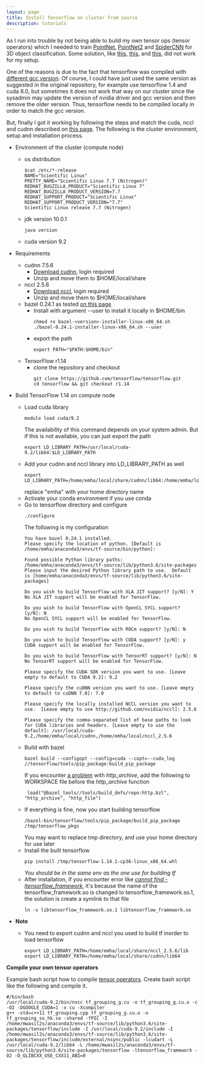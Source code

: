 ```yaml
---
layout: page
title: Install Tensorflow on cluster from source
description: tutorials
---
```


As I run into trouble by not being able to build my own tensor ops (tensor operators) which I needed to
train [PointNet](https://github.com/charlesq34/pointnet), [PointNet2](https://github.com/charlesq34/pointnet2) and [SpiderCNN](https://github.com/xyf513/SpiderCNN) for 3D object classification. 
Some solution, like [this](https://github.com/tensorflow/tensorflow/issues/9137#issuecomment-294097780), 
[this](https://github.com/google/sentencepiece/issues/293#issuecomment-497573645),
and [this](https://github.com/google/sentencepiece/issues/293#issuecomment-510806920),
did not work for my setup.

One of the reasons is due to the fact that tensorflow was compiled with [different gcc version](https://github.com/deepsense-ai/roi-pooling/issues/1).
Of course, I could have just used the same version as suggested in the original repository,
for example use tensorflow 1.4 and cuda 8.0, but sometimes it does not work that way on our cluster 
since the sysadmin may update the version of nvidia driver and gcc version and then remove the older version. 
Thus, tensorflow needs to be compiled locally in order to match the gcc version.

But, finally I got it working by following the steps
and match the cuda, nccl and cudnn described on [this page](https://www.tensorflow.org/install/source). The following is the cluster environment, setup and installation process.

* Environment of the cluster (compute node)
  * os distribution 
    ```
    $cat /etc/*-release
    NAME="Scientific Linux"
    PRETTY_NAME="Scientific Linux 7.7 (Nitrogen)"
    REDHAT_BUGZILLA_PRODUCT="Scientific Linux 7"
    REDHAT_BUGZILLA_PRODUCT_VERSION=7.7
    REDHAT_SUPPORT_PRODUCT="Scientific Linux"
    REDHAT_SUPPORT_PRODUCT_VERSION="7.7"
    Scientific Linux release 7.7 (Nitrogen)
    ```
  * jdk version 10.0.1
    ```
    java version
    ```
  * cuda version 9.2

* Requirements
  * cudnn 7.5.6
    * [Download cudnn](https://developer.nvidia.com/cudnn), login required
    * Unzip and move them to $HOME/local/share
  * nccl 2.5.6
    * [Download nccl](https://developer.nvidia.com/nccl), login required
    * Unzip and move them to $HOME/local/share
  * bazel 0.24.1 as tested [on this page](https://www.tensorflow.org/install/source)
    * Install with argument --user to install it locally in $HOME/bin
      ```
      chmod +x bazel-<version>-installer-linux-x86_64.sh 
      ./bazel-0.24.1-installer-linux-x86_64.sh --user
      ```
    * export the path
      ```
      export PATH="$PATH:$HOME/bin"
      ```
  * TensorFlow r1.14
    * clone the repository and checkout
      ```
      git clone https://github.com/tensorflow/tensorflow.git
      cd tensorflow && git checkout r1.14
      ```
* Build TensorFlow 1.14 on compute node
  * Load cuda library
    ```
    module load cuda/9.2
    ```
    The availability of this command depends on your system admin. But if this is not available, you can just export the path
    ```
    export LD_LIBRARY_PATH=/usr/local/cuda-9.2/lib64:$LD_LIBRARY_PATH
    ```
  * Add your cudnn and nccl library into LD_LIBRARY_PATH as well
    ```
    export LD_LIBRARY_PATH=/home/emha/local/share/cudnn/lib64:/home/emha/local/share/nccl_2.5.6/lib:$LD_LIBRARY_PATH
    ```
    replace "emha" with your home directory name
  * Activate your conda environment if you use conda
  * Go to tensorflow directory and configure
    ```
    ./configure
    ```
    The following is my configuration
    ```
    You have bazel 0.24.1 installed.
    Please specify the location of python. [Default is /home/emha/anaconda3/envs/tf-source/bin/python]: 

    Found possible Python library paths:
    /home/emha/anaconda3/envs/tf-source/lib/python3.6/site-packages
    Please input the desired Python library path to use.  Default is [home/emha/anaconda3/envs/tf-source/lib/python3.6/site-packages]

    Do you wish to build TensorFlow with XLA JIT support? [y/N]: Y
    No XLA JIT support will be enabled for TensorFlow.

    Do you wish to build TensorFlow with OpenCL SYCL support? [y/N]: N
    No OpenCL SYCL support will be enabled for TensorFlow.

    Do you wish to build TensorFlow with ROCm support? [y/N]: N

    Do you wish to build TensorFlow with CUDA support? [y/N]: y
    CUDA support will be enabled for TensorFlow.

    Do you wish to build TensorFlow with TensorRT support? [y/N]: N
    No TensorRT support will be enabled for TensorFlow.

    Please specify the CUDA SDK version you want to use. [Leave empty to default to CUDA 9.2]: 9.2

    Please specify the cuDNN version you want to use. [Leave empty to default to cuDNN 7.0]: 7.0

    Please specify the locally installed NCCL version you want to use.  [Leave empty to use http://github.com/nvidia/nccl]: 2.5.6

    Please specify the comma-separated list of base paths to look for CUDA libraries and headers. [Leave empty to use the default]: /usr/local/cuda-9.2,/home/emha/local/cudnn,/home/emha/local/nccl_2.5.6
    ```
  * Build with bazel
    ```
    bazel build --configopt --config=cuda --copt=--cuda_log //tensorflow/tools/pip_package:build_pip_package
    ```
    If you encounter [a problem](https://github.com/tensorflow/tensorflow/issues/26249#issuecomment-468633974) with *http_archive*, add the following to WORKSPACE file before the *http_archive* function
    ```
     load("@bazel_tools//tools/build_defs/repo:http.bzl", "http_archive", "http_file")
    ```
  * If everything is fine, now you start building tensorflow
    ```
    /bazel-bin/tensorflow/tools/pip_package/build_pip_package /tmp/tensorflow_pkgs
    ```
    You may want to replace tmp directory, and use your home directory for use later
  * Install the built tensorflow
    ```
    pip install /tmp/tensorflow-1.14.1-cp36-linux_x86_64.whl
    ```
    *You should be in the same env as the one use for building tf*
  * After installation, if you encounter error like [*cannot find -ltensorflow_framework*](https://github.com/bgshih/aster/issues/56#issuecomment-501973315), it's because the name of the tensorflow_framework.so is changed to tensorflow_framework.so.1, the solution is create a symlink to that file
    ```
    ln -s libtensorflow_framework.so.1 libtensorflow_framework.so
    ```
* **Note**
  * You need to export cudnn and nccl you used to build tf inorder to load tensorflow
    ```
    export LD_LIBRARY_PATH=/home/emha/local/share/nccl_2.5.6/lib
    export LD_LIBRARY_PATH=/home/emha/local/share/cudnn/lib64
    ```

**Compile your own tensor operators**

Example bash script how to compile [tensor operators](https://github.com/charlesq34/pointnet2/tree/master/tf_ops/grouping). Create bash script like the following and compile it.
```
#/bin/bash
/usr/local/cuda-9.2/bin/nvcc tf_grouping_g.cu -o tf_grouping_g.cu.o -c -O2 -DGOOGLE_CUDA=1 -x cu -Xcompiler 
g++ -std=c++11 tf_grouping.cpp tf_grouping_g.cu.o -o tf_grouping_so_hk.so -shared -fPIC -I /home/mwasil2s/anaconda3/envs/tf-source/lib/python3.6/site-packages/tensorflow/include -I /usr/local/cuda-9.2/include -I /home/mwasil2s/anaconda3/envs/tf-source/lib/python3.6/site-packages/tensorflow/include/external/nsync/public -lcudart -L /usr/local/cuda-9.2/lib64 -L /home/mwasil2s/anaconda3/envs/tf-source/lib/python3.6/site-packages/tensorflow -ltensorflow_framework -O2 -D_GLIBCXX_USE_CXX11_ABI=0

```